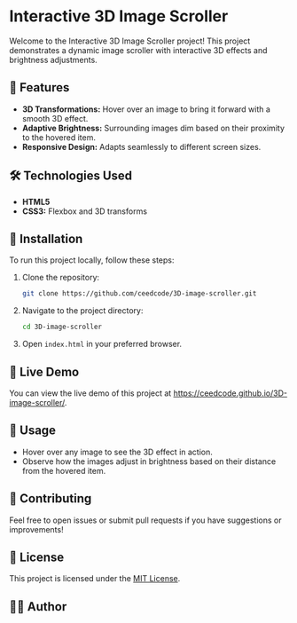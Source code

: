 # Interactive 3D Image Scroller

Welcome to the Interactive 3D Image Scroller project! This project demonstrates a dynamic image scroller with interactive 3D effects and brightness adjustments.

## 🎨 Features

- **3D Transformations:** Hover over an image to bring it forward with a smooth 3D effect.
- **Adaptive Brightness:** Surrounding images dim based on their proximity to the hovered item.
- **Responsive Design:** Adapts seamlessly to different screen sizes.

## 🛠️ Technologies Used

- **HTML5**
- **CSS3:** Flexbox and 3D transforms

## 📁 Installation

To run this project locally, follow these steps:

1. Clone the repository:
   ```bash
   git clone https://github.com/ceedcode/3D-image-scroller.git
   ```
2. Navigate to the project directory:
   ```bash
   cd 3D-image-scroller 
   ```
3. Open `index.html` in your preferred browser.

## 🔗 Live Demo

You can view the live demo of this project at https://ceedcode.github.io/3D-image-scroller/.

## 📖 Usage

- Hover over any image to see the 3D effect in action.
- Observe how the images adjust in brightness based on their distance from the hovered item.

## 🤝 Contributing

Feel free to open issues or submit pull requests if you have suggestions or improvements!

## 📄 License

This project is licensed under the [MIT License](LICENSE).

## 👨‍💻 Author
